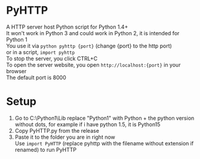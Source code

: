 # PyHTTP
A HTTP server host Python script for Python 1.4+ <br>
It won't work in Python 3 and could work in Python 2, it is intended for Python 1 <Br>
You use it via ```python pyhttp {port}``` (change {port} to the http port) <br>
or in a script, ```import pyhttp``` <br>
To stop the server, you click CTRL+C <br>
To open the server website, you open ```http://localhost:{port}``` in your browser <br>
The default port is 8000 <br>
# Setup <br>
1. Go to C:\Python1\Lib
   replace "Python1" with Python + the python version without dots, for example if i have python 1.5, it is Python15
2. Copy PyHTTP.py from the release <br>
3. Paste it to the folder you are in right now <br>
Use ```import PyHTTP``` (replace pyhttp with the filename without extension if renamed) to run PyHTTP <Br>
